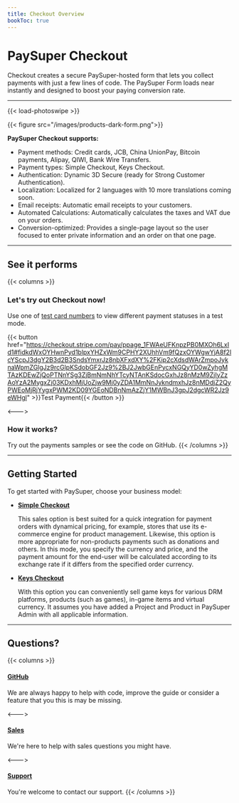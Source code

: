 ```yaml
---
title: Checkout Overview
bookToc: true
---
```


# PaySuper Checkout

Checkout creates a secure PaySuper-hosted form that lets you collect payments with just a few lines of code. The PaySuper Form loads near instantly and designed to boost your paying conversion rate.

***

{{< load-photoswipe >}}

{{< figure src="/images/products-dark-form.png">}}

**PaySuper Checkout supports:**

- Payment methods: Credit cards, JCB, China UnionPay, Bitcoin payments, Alipay, QIWI, Bank Wire Transfers.
- Payment types: Simple Checkout, Keys Checkout.
- Authentication: Dynamic 3D Secure (ready for Strong Customer Authentication).
- Localization: Localized for 2 languages with 10 more translations coming soon.
- Email receipts: Automatic email receipts to your customers.
- Automated Calculations: Automatically calculates the taxes and VAT due on your orders.
- Conversion-optimized: Provides a single-page layout so the user focused to enter private information and an order on that one page.

***

## See it performs

{{< columns >}}
### Let's try out Checkout now!
Use one of [test card numbers](/docs/payments/sandbox) to view different payment statuses in a test mode.

{{< button href="https://checkout.stripe.com/pay/ppage_1FWAeUFKnpzPB0MXOh6LxId1#fidkdWxOYHwnPyd1blpxYHZxWm9CPHY2XUhhVm9fQzxOYWgwYjA8f2lcYScpJ3dgY2B3d2B3SndsYmxrJz8nbXFxdXY%2FKip2cXdsdWArZmpoJyknaWpmZGlgJz9rcGlpKSdobGF2Jz9%2BJ2JwbGEnPycxNGQyYD0wZyhgMTAzKDEwZjQoPTNnYSg3ZjBmNmNhYTcyNTAnKSdocGxhJz8nMzM9ZjIyZzAoYzA2MygxZj03KDxhMjUoZjw9Mj0yZDA1MmNnJykndmxhJz8nMDdjZ2QyPWEoMjRjYygxPWM2KD09YGEoNDBnNmAzZjY1MWBnJ3gpJ2dgcWR2Jz9eWHgl" >}}Test Payment{{< /button >}}

<--->

### How it works?
Try out the payments samples or see the code on GitHub.
{{< /columns >}}

***

## Getting Started

To get started with PaySuper, choose your business model:

- **[Simple Checkout](/docs/payments/simple)**

    This sales option is best suited for a quick integration for payment orders with dynamical pricing, for example, stores that use its e-commerce engine for product management. Likewise, this option is more appropriate for non-products payments such as donations and others. In this mode, you specify the currency and price, and the payment amount for the end-user will be calculated according to its exchange rate if it differs from the specified order currency.
- **[Keys Checkout](/docs/payments/keys)**

    With this option you can conveniently sell game keys for various DRM platforms, products (such as games), in-game items and virtual currency. It assumes you have added a Project and Product in PaySuper Admin with all applicable information.

***

## Questions?

{{< columns >}}
#### [GitHub](https://github.com/paysuper)
We are always happy to help with code, improve the guide or consider a feature that you this is may be missing.

<--->

#### [Sales](https://docs.google.com/forms/d/e/1FAIpQLScQPU83wKPkJeui_WvxGDoXWLDL4vyD8GsWNqf9-ccwDg3dEw/viewform)
We're here to help with sales questions you might have. 

<--->

#### [Support]()
You're welcome to contact our support.
{{< /columns >}}